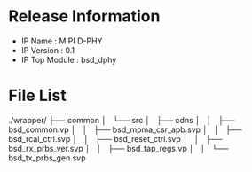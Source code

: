 # Release Information

- IP Name       : MIPI D-PHY
- IP Version    : 0.1
- IP Top Module : bsd_dphy


# File List

  ./wrapper/
  ├── common
  │   └── src
  │       ├── cdns
  │       │   ├── bsd_common.vp
  │       │   ├── bsd_mpma_csr_apb.svp
  │       │   ├── bsd_rcal_ctrl.svp
  │       │   ├── bsd_reset_ctrl.svp
  │       │   ├── bsd_rx_prbs_ver.svp
  │       │   ├── bsd_tap_regs.vp
  │       │   └── bsd_tx_prbs_gen.svp
